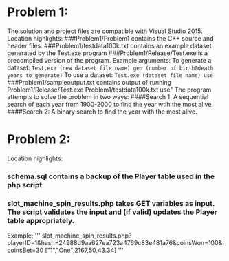 # Problem 1:
The solution and project files are compatible with Visual Studio 2015.
Location highlights:
###Problem1/Problem1 contains the C++ source and header files.
###Problem1/testdata100k.txt contains an example dataset generated by the Test.exe program
###Problem1/Release/Test.exe is a precompiled version of the program. Example arguments:
To generate a dataset: 
`Test.exe (new dataset file name) gen (number of birth&death years to generate)`
To use a dataset: 
`Test.exe (dataset file name) use`
###Problem1/sampleoutput.txt contains output of running Problem1/Release/Test.exe Problem1/testdata100k.txt use"
The program attempts to solve the problem in two ways:
####Search 1: A sequential search of each year from 1900-2000 to find the year wtih the most alive.
####Search 2: A binary search to find the year with the most alive.

# Problem 2:
Location highlights:
### schema.sql contains a backup of the Player table used in the php script
### slot_machine_spin_results.php takes GET variables as input. The script validates the input and (if valid) updates the Player table appropriately.
Example:
'''
slot_machine_spin_results.php?playerID=1&hash=24988d9aa627ea723a4769c83e481a76&coinsWon=100&coinsBet=30
["1","One",2167,50,43.34]
'''
